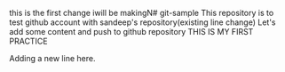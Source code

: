 this is the first change iwill be makingN# git-sample
This repository is to test github account with sandeep's repository(existing line change)
Let's add some content and push to github repository
THIS IS MY FIRST PRACTICE

Adding a new line here.
